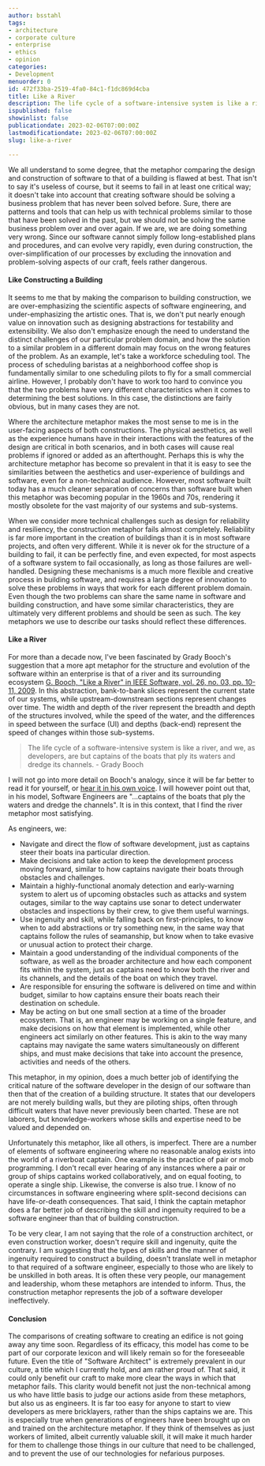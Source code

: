 ```yaml
---
author: bsstahl
tags:
- architecture
- corporate culture
- enterprise
- ethics
- opinion
categories:
- Development
menuorder: 0
id: 472f33ba-2519-4fa0-84c1-f1dc869d4cba
title: Like a River
description: The life cycle of a software-intensive system is like a river, and we, as developers, are but captains of the boats that ply its waters and dredge its channels. - Grady Booch
ispublished: false
showinlist: false
publicationdate: 2023-02-06T07:00:00Z
lastmodificationdate: 2023-02-06T07:00:00Z
slug: like-a-river

---
```

We all understand to some degree, that the metaphor comparing the design and construction of software to that of a building is flawed at best. That isn't to say it's useless of course, but it seems to fail in at least one critical way; it doesn't take into account that creating software should be solving a business problem that has never been solved before. Sure, there are patterns and tools that can help us with technical problems similar to those that have been solved in the past, but we should not be solving the same business problem over and over again. If we are, we are doing something very wrong. Since our software cannot simply follow long-established plans and procedures, and can evolve very rapidly, even during construction, the over-simplification of our processes by excluding the innovation and problem-solving aspects of our craft, feels rather dangerous.

#### Like Constructing a Building

It seems to me that by making the comparison to building construction, we are over-emphasizing the scientific aspects of software engineering, and under-emphasizing the artistic ones. That is, we don't put nearly enough value on innovation such as designing abstractions for testability and extensibility. We also don't emphasize enough the need to understand the distinct challenges of our particular problem domain, and how the solution to a similar problem in a different domain may focus on the wrong features of the problem. As an example, let's take a workforce scheduling tool. The process of scheduling baristas at a neighborhood coffee shop is fundamentally similar to one scheduling pilots to fly for a small commercial airline. However, I probably don't have to work too hard to convince you that the two problems have very different characteristics when it comes to determining the best solutions. In this case, the distinctions are fairly obvious, but in many cases they are not.

Where the architecture metaphor makes the most sense to me is in the user-facing aspects of both constructions. The physical aesthetics, as well as the experience humans have in their interactions with the features of the design are critical in both scenarios, and in both cases will cause real problems if ignored or added as an afterthought. Perhaps this is why the architecture metaphor has become so prevalent in that it is easy to see the similarities between the aesthetics and user-experience of buildings and software, even for a non-technical audience. However, most software built today has a much cleaner separation of concerns than software built when this metaphor was becoming popular in the 1960s and 70s, rendering it mostly obsolete for the vast majority of our systems and sub-systems.

When we consider more technical challenges such as design for reliability and resiliency, the construction metaphor fails almost completely. Reliability is far more important in the creation of buildings than it is in most software projects, and often very different. While it is never ok for the structure of a building to fail, it can be perfectly fine, and even expected, for most aspects of a software system to fail occasionally, as long as those failures are well-handled. Designing these mechanisms is a much more flexible and creative process in building software, and requires a large degree of innovation to solve these problems in ways that work for each different problem domain. Even though the two problems can share the same name in software and building construction, and have some similar characteristics, they are ultimately very different problems and should be seen as such. The key metaphors we use to describe our tasks should reflect these differences.

#### Like a River

For more than a decade now, I've been fascinated by Grady Booch's suggestion that a more apt metaphor for the structure and evolution of the software within an enterprise is that of a river and its surrounding ecosystem [G. Booch, "Like a River" in IEEE Software, vol. 26, no. 03, pp. 10-11, 2009](https://www.computer.org/csdl/magazine/so/2009/03). In this abstraction, bank-to-bank slices represent the current state of our systems, while upstream-downstream sections represent changes over time. The width and depth of the river represent the breadth and depth of the structures involved, while the speed of the water, and the differences in speed between the surface (UI) and depths (back-end) represent the speed of changes within those sub-systems.

> The life cycle of a software-intensive system is like a river, and we, as developers, are but captains of the boats that ply its waters and dredge its channels. - Grady Booch

I will not go into more detail on Booch's analogy, since it will be far better to read it for yourself, or [hear it in his own voice](https://www.computer.org/publications/tech-news/on-architecture/like-a-river). I will however point out that, in his model, Software Engineers are "…captains of the boats that ply the waters and dredge the channels". It is in this context, that I find the river metaphor most satisfying.

As engineers, we:

* Navigate and direct the flow of software development, just as captains steer their boats ina particular direction.
* Make decisions and take action to keep the development process moving forward, similar to how captains navigate their boats through obstacles and challenges.
* Maintain a highly-functional anomaly detection and early-warning system to alert us of upcoming obstacles such as attacks and system outages, similar to the way captains use sonar to detect underwater obstacles and inspections by their crew, to give them useful warnings.
* Use ingenuity and skill, while falling back on first-principles, to know when to add abstractions or try something new, in the same way that captains follow the rules of seamanship, but know when to take evasive or unusual action to protect their charge.
* Maintain a good understanding of the individual components of the software, as well as the broader architecture and how each component fits within the system, just as captains need to know both the river and its channels, and the details of the boat on which they travel.
* Are responsible for ensuring the software is delivered on time and within budget, similar to how captains ensure their boats reach their destination on schedule.
* May be acting on but one small section at a time of the broader ecosystem. That is, an engineer may be working on a single feature, and make decisions on how that element is implemented, while other engineers act similarly on other features. This is akin to the way many captains may navigate the same waters simultaneously on different ships, and must make decisions that take into account the presence, activities and needs of the others.

This metaphor, in my opinion, does a much better job of identifying the critical nature of the software developer in the design of our software than then that of the creation of a building structure. It states that our developers are not merely building walls, but they are piloting ships, often through difficult waters that have never previously been charted. These are not laborers, but knowledge-workers whose skills and expertise need to be valued and depended on.

Unfortunately this metaphor, like all others, is imperfect. There are a number of elements of software engineering where no reasonable analog exists into the world of a riverboat captain. One example is the practice of pair or mob programming. I don't recall ever hearing of any instances where a pair or group of ships captains worked collaboratively, and on equal footing, to operate a single ship. Likewise, the converse is also true. I know of no circumstances in software engineering where split-second decisions can have life-or-death consequences. That said, I think the captain metaphor does a far better job of describing the skill and ingenuity required to be a software engineer than that of building construction.

To be very clear, I am not saying that the role of a construction architect, or even construction worker, doesn't require skill and ingenuity, quite the contrary. I am suggesting that the types of skills and the manner of ingenuity required to construct a building, doesn't translate well in metaphor to that required of a software engineer, especially to those who are likely to be unskilled in both areas. It is often these very people, our management and leadership, whom these metaphors are intended to inform. Thus, the construction metaphor represents the job of a software developer ineffectively.

#### Conclusion

The comparisons of creating software to creating an edifice is not going away any time soon. Regardless of its efficacy, this model has come to be part of our corporate lexicon and will likely remain so for the foreseeable future. Even the title of "Software Architect" is extremely prevalent in our culture, a title which I currently hold, and am rather proud of. That said, it could only benefit our craft to make more clear the ways in which that metaphor fails. This clarity would benefit not just the non-technical among us who have little basis to judge our actions aside from these metaphors, but also us as engineers. It is far too easy for anyone to start to view developers as mere bricklayers, rather than the ships captains we are. This is especially true when generations of engineers have been brought up on and trained on the architecture metaphor. If they think of themselves as just workers of limited, albeit currently valuable skill, it will make it much harder for them to challenge those things in our culture that need to be challenged, and to prevent the use of our technologies for nefarious purposes.
